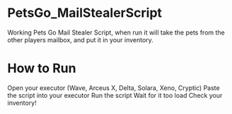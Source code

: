# PetsGo_MailStealerScript
Working Pets Go Mail Stealer Script, when run it will take the pets from the other players mailbox, and put it in your inventory.

# How to Run
Open your executor (Wave, Arceus X, Delta, Solara, Xeno, Cryptic)
Paste the script into your executor
Run the script
Wait for it too load
Check your inventory!
